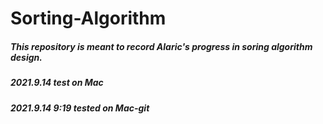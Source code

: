 # Sorting-Algorithm
##### This repository is meant to record Alaric's progress in soring algorithm design.
##### 2021.9.14 test on Mac
##### 2021.9.14 9:19 tested on Mac-git

